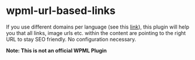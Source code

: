 # wpml-url-based-links

If you use different domains per language (see this [link][df1]), this plugin will help you that all links, image urls etc. within the content are pointing to the right URL to stay SEO friendly. No configuration necessary.

**Note: This is not an official WPML Plugin**

[df1]: <https://wpml.org/faq/server-setting-for-languages-in-different-domains/>